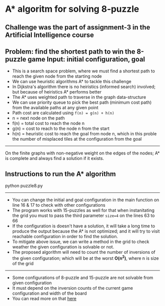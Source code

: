 # A* algoritm for solving 8-puzzle
Challenge was the part of assignment-3 in the Artificial Intelligence course
---

Problem: find the shortest path to win the 8-puzzle game
Input: initial configuration, goal
---

- This is a search space problem, where we must find a shortest path to reach the given node from the starting node
- We can use heuristic algorithms A* to tackle this challenge
- In Dijkstra's algorithm there is no heiristics (informed search) involved; but because of heiristics A* performs better
- The A* uses weighted path to traverse in the graph data-structure
- We can use priority queue to pick the best path (minimum cost path) from the available paths at any given point
- Path cost are calculated using `f(n) = g(n) + h(n)`
- n = next node on the path
- f(n) = total cost to reach the node n
- g(n) = cost to reach to the node n from the start
- h(n) = heuristic cost to reach the goal from node n, which in this proble the number of misplaced tiles at the configuration from the goal

---
On the finite graphs with non-negative weight on the edges of the nodes; A* is complete and always find a solution if it exists.

## Instructions to run the A* algorithm
python puzzle8.py


---
- You can change the initial and goal configuration in the main function on line 16 & 17 to check with other configurations
- The program works with 15-puzzles as well for that when instanitating the grid you must to pass the third parameter `size=4` on the lines 63 to 66
- If the configuration is doesn't have a solution, it will take a long time to produce the output because the A* is not optimized; and it will try to visit reachable configuration in order to find the solution.
- To mitigate above issue, we can write a method in the grid to check weather the given configuration is solvable or not.
- The proposed algorithm will need to count the number of inversions of the given configuration; which will be at the worst **O(n<sup>2</sup>)**, where n is size of the grid


---
- Some configurations of 8-puzzle and 15-puzzle are not solvable from given configuration
- It must depend on the inversion counts of the current game configuration and width of the board
- You can read more on that [here](https://www.geeksforgeeks.org/check-instance-15-puzzle-solvable/)
